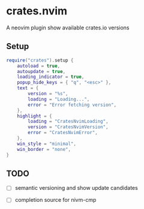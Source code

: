 # crates.nvim
A neovim plugin show available crates.io versions

## Setup
```lua
require("crates").setup {
    autoload = true,
    autoupdate = true,
    loading_indicator = true,
    popup_hide_keys = { "q", "<esc>" },
    text = {
        version = "%s",
        loading = "Loading...",
        error = "Error fetching version",
    },
    highlight = {
        loading = "CratesNvimLoading",
        version = "CratesNvimVersion",
        error = "CratesNvimError",
    },
    win_style = "minimal",
    win_border = "none",
}
```

## TODO
- [ ] semantic versioning and show update candidates
- [ ] completion source for nivm-cmp

